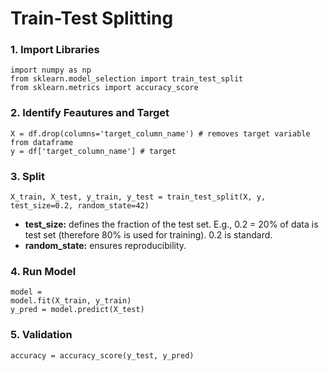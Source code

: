 # Train-Test Splitting
### 1. Import Libraries
    import numpy as np
    from sklearn.model_selection import train_test_split
    from sklearn.metrics import accuracy_score
### 2. Identify Feautures and Target
    X = df.drop(columns='target_column_name') # removes target variable from dataframe
    y = df['target_column_name'] # target
### 3. Split
    X_train, X_test, y_train, y_test = train_test_split(X, y, test_size=0.2, random_state=42)
* **test_size:** defines the fraction of the test set. E.g., 0.2 = 20% of data is test set (therefore 80% is used for training). 0.2 is standard.
* **random_state:** ensures reproducibility.
### 4. Run Model
    model =
    model.fit(X_train, y_train)
    y_pred = model.predict(X_test)
### 5. Validation
    accuracy = accuracy_score(y_test, y_pred)
